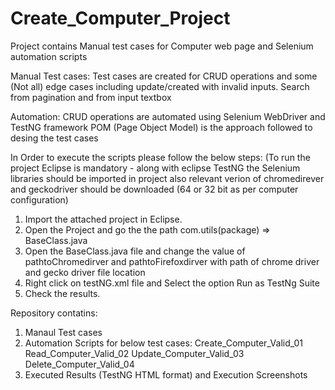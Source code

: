 # Create_Computer_Project
Project contains Manual test cases for Computer web page and Selenium automation scripts

Manual Test cases:
Test cases are created for CRUD operations and some (Not all) edge cases including update/created with invalid inputs.
Search from pagination and from input textbox

Automation:
CRUD operations are automated using Selenium WebDriver and TestNG framework
POM (Page Object Model) is the approach followed to desing the test cases

In Order to execute the scripts please follow the below steps:
(To run the project Eclipse is mandatory - along with eclipse TestNG the Selenium libraries should be imported in project also relevant verion of chromedirever and geckodriver should be downloaded (64 or 32 bit as per computer configuration)
1. Import the attached project in Eclipse.
2. Open the Project and go the the path com.utils(package) => BaseClass.java
3. Open the BaseClass.java file and change the value of pathtoChromedirver and pathtoFirefoxdirver with path of chrome driver and gecko driver file location
4. Right click on testNG.xml file and Select the option Run as TestNg Suite
5. Check the results.


Repository contatins:
1. Manaul Test cases
2. Automation Scripts for below test cases:
   Create_Computer_Valid_01
   Read_Computer_Valid_02
   Update_Computer_Valid_03
   Delete_Computer_Valid_04
3. Executed Results (TestNG HTML format) and Execution Screenshots
